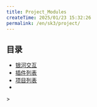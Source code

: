 ```yaml
---
title: Project_Modules
createTime: 2025/01/23 15:32:26
permalink: /en/sk3/project/
---
```

## 目录
- [银河交互](./1.银河交互.md)
- [插件列表](./2.插件列表.md)
- [项目列表](./3.项目列表.md)
-

<CardGrid>
<LinkCard title="银河交互" href="/sk3/project/galaxy/" />
<LinkCard title="插件列表" href="/sk3/project/plug-in/"/>
<LinkCard title="项目列表" href="/sk3/project/ProjPort/" />
>
</CardGrid>
